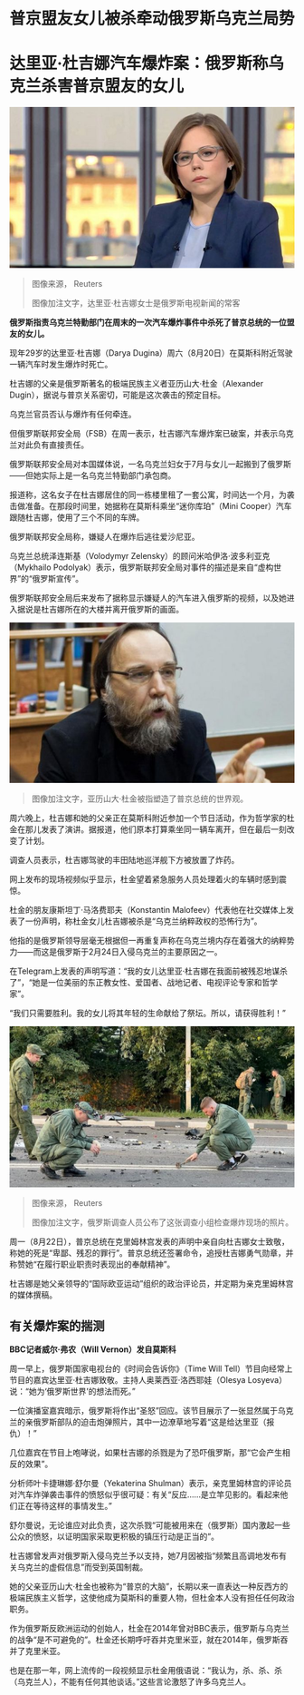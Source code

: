 # 普京盟友女儿被杀牵动俄罗斯乌克兰局势

#  达里亚·杜吉娜汽车爆炸案：俄罗斯称乌克兰杀害普京盟友的女儿


![达里亚·杜吉娜（Darya Dugina）](_126405165_15e8ea1200dc59972110e0c4be98078884f42bf8.jpg)

> 图像来源，  Reuters
>
> 图像加注文字，达里亚·杜吉娜女士是俄罗斯电视新闻的常客

**俄罗斯指责乌克兰特勤部门在周末的一次汽车爆炸事件中杀死了普京总统的一位盟友的女儿。**

现年29岁的达里亚·杜吉娜（Darya Dugina）周六（8月20日）在莫斯科附近驾驶一辆汽车时发生爆炸时死亡。

杜吉娜的父亲是俄罗斯著名的极端民族主义者亚历山大·杜金（Alexander Dugin），据说与普京关系密切，可能是这次袭击的预定目标。

乌克兰官员否认与爆炸有任何牵连。

但俄罗斯联邦安全局（FSB）在周一表示，杜吉娜汽车爆炸案已破案，并表示乌克兰对此负有直接责任。

俄罗斯联邦安全局对本国媒体说，一名乌克兰妇女于7月与女儿一起搬到了俄罗斯——但她实际上是一名乌克兰特勤部门承包商。

报道称，这名女子在杜吉娜居住的同一栋楼里租了一套公寓，时间达一个月，为袭击做准备。在那段时间里，她据称在莫斯科乘坐“迷你库珀”（Mini Cooper）汽车跟随杜吉娜，使用了三个不同的车牌。

俄罗斯联邦安全局称，嫌疑人在爆炸后逃往爱沙尼亚。

乌克兰总统泽连斯基（Volodymyr Zelensky）的顾问米哈伊洛·波多利亚克（Mykhailo Podolyak）表示，俄罗斯联邦安全局对事件的描述是来自“虚构世界”的“俄罗斯宣传”。

俄罗斯联邦安全局后来发布了据称显示嫌疑人的汽车进入俄罗斯的视频，以及她进入据说是杜吉娜所在的大楼并离开俄罗斯的画面。

![亚历山大·杜金（Alexander Dugin）](_126394487_c63e1433-a991-44e0-9f6a-f9f9254a7e22.jpg)

> 图像加注文字，亚历山大·杜金被指塑造了普京总统的世界观。

周六晚上，杜吉娜和她的父亲正在莫斯科附近参加一个节日活动，作为哲学家的杜金在那儿发表了演讲。据报道，他们原本打算乘坐同一辆车离开，但在最后一刻改变了计划。

调查人员表示，杜吉娜驾驶的丰田陆地巡洋舰下方被放置了炸药。

网上发布的现场视频似乎显示，杜金望着紧急服务人员处理着火的车辆时感到震惊。

杜金的朋友康斯坦丁·马洛费耶夫（Konstantin Malofeev）代表他在社交媒体上发表了一份声明，称杜金女儿杜吉娜被杀是“乌克兰纳粹政权的恐怖行为”。

他指的是俄罗斯领导层毫无根据但一再重复声称在乌克兰境内存在着强大的纳粹势力——而这是俄罗斯于2月24日入侵乌克兰的主要原因之一。

在Telegram上发表的声明写道：“我的女儿达里亚·杜吉娜在我面前被残忍地谋杀了”，“她是一位美丽的东正教女性、爱国者、战地记者、电视评论专家和哲学家”。

“我们只需要胜利。我的女儿将其年轻的生命献给了祭坛。所以，请获得胜利！”

![俄罗斯调查人员公布了这张调查小组检查爆炸现场的照片。](_126405171_4935e5534a990dffa3fef3ea4b4034cc01e64e06.jpg)

> 图像来源，  Reuters
>
> 图像加注文字，俄罗斯调查人员公布了这张调查小组检查爆炸现场的照片。

周一（8月22日），普京总统在克里姆林宫发表的声明中亲自向杜吉娜女士致敬，称她的死是“卑鄙、残忍的罪行”。普京总统还签署命令，追授杜吉娜勇气勋章，并称赞她“在履行职业职责时表现出的奉献精神”。

杜吉娜是她父亲领导的“国际欧亚运动”组织的政治评论员，并定期为亲克里姆林宫的媒体撰稿。

##  有关爆炸案的揣测

**BBC记者威尔·弗农（Will Vernon）发自莫斯科**

周一早上，俄罗斯国家电视台的《时间会告诉你》（Time Will Tell）节目向经常上节目的嘉宾达里亚·杜吉娜致敬。主持人奥莱西亚·洛西耶娃（Olesya Losyeva）说：“她为‘俄罗斯世界’的想法而死。”

一位演播室嘉宾暗示，俄罗斯将作出“圣怒”回应。该节目展示了一张显然属于乌克兰的亲俄罗斯部队的迫击炮弹照片，其中一边潦草地写着“这是给达里亚（报仇）！”

几位嘉宾在节目上咆哮说，如果杜吉娜的杀戮是为了恐吓俄罗斯，那“它会产生相反的效果”。

分析师叶卡捷琳娜·舒尔曼（Yekaterina Shulman）表示，亲克里姆林宫的评论员对汽车炸弹袭击事件的愤怒似乎很可疑：有关“反应……是立竿见影的。看起来他们正在等待这样的事情发生。”

舒尔曼说，无论谁应对此负责，这次杀戮“可能被用来在（俄罗斯）国内激起一些公众的愤怒，以证明国家采取更积极的镇压行动是正当的”。

杜吉娜曾发声对俄罗斯入侵乌克兰予以支持，她7月因被指“频繁且高调地发布有关乌克兰的虚假信息”而受到英国制裁。

她的父亲亚历山大·杜金也被称为“普京的大脑”，长期以来一直表达一种反西方的极端民族主义哲学，这使他成为莫斯科的重要人物，但杜金本人没有担任任何政治职务。

作为俄罗斯反欧洲运动的创始人，杜金在2014年曾对BBC表示，俄罗斯与乌克兰的战争“是不可避免的”。杜金还长期呼吁吞并克里米亚，就在2014年，俄罗斯吞并了克里米亚。

也是在那一年，网上流传的一段视频显示杜金用俄语说：“我认为，杀、杀、杀（乌克兰人），不能有任何其他谈话。”这些言论激怒了许多乌克兰人。


